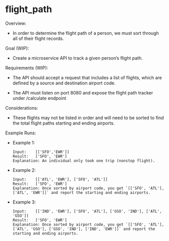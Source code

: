 # flight_path

Overview: 
- In order to determine the flight path of a person, we must sort through all of their flight records.

Goal (WIP): 
- Create a microservice API to track a given person’s flight path. 

Requirements (WIP): 
- The API should accept a request that includes a list of flights, which are defined by a source and destination airport code. 

- The API must listen on port 8080 and expose the flight path tracker under /calculate endpoint

Considerations: 
- These flights may not be listed in order and will need to be sorted to find the total flight paths starting and ending airports.

Example Runs: 

- Example 1: 
  ```
  Input:    [['SFO','EWR']]
  Result:   ['SFO', 'EWR']
  Explanation: An individual only took one trip (nonstop flight).
  ```
- Example 2: 
  ```
  Input:    [['ATL', 'EWR'], ['SFO', 'ATL']] 
  Result:   ['SFO', 'EWR']
  Explanation: Once sorted by airport code, you get `[['SFO', 'ATL'], ['ATL', 'EWR']]` and report the starting and ending airports.
  ```

- Example 3: 
  ```
  Input:    [['IND', 'EWR'], ['SFO', 'ATL'], ['GSO', 'IND'], ['ATL', 'GSO']]
  Result:   ['SFO', 'EWR']
  Explanation: Once sorted by airport code, you get `[['SFO', 'ATL'], ['ATL', 'GSO'], ['GSO', 'IND'], ['IND', 'EWR']]` and report the starting and ending airports.
  ```

